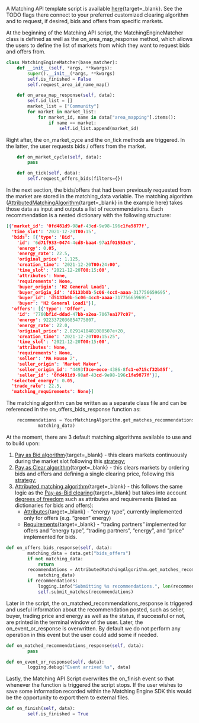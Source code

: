 A Matching API template script is available [here](https://github.com/gridsingularity/gsy-matching-engine-sdk/blob/master/gsy_matching_engine_sdk/setups/matching_engine_matcher.py){target=_blank}. See the TODO flags there connect to your preferred customized clearing algorithm and to request, if desired, bids and offers from specific markets.

At the beginning of the Matching API script, the MatchingEngineMatcher class is defined as well as the on_area_map_response method, which allows the users to define the list of markets from which they want to request bids and offers from.

```python
class MatchingEngineMatcher(base_matcher):
    def __init__(self, *args, **kwargs):
        super().__init__(*args, **kwargs)
        self.is_finished = False
        self.request_area_id_name_map()

    def on_area_map_response(self, data):
        self.id_list = []
        market_list = ["Community"]
        for market in market_list:
            for market_id, name in data["area_mapping"].items():
                if name == market:
                    self.id_list.append(market_id)
```
Right after, the on_market_cyce and the on_tick methods are triggered. In the latter, the user requests bids / offers from the market.

```python
    def on_market_cycle(self, data):
        pass

    def on_tick(self, data):
        self.request_offers_bids(filters={})
```
In the next section, the bids/offers that had been previously requested from the market are stored in the matching_data variable. The matching algorithm ([AttributedMatchingAlgorithm](https://github.com/gridsingularity/gsy-matching-engine-sdk/blob/master/gsy_matching_engine_sdk/matching_algorithms/attributed_matching_algorithm.py){target=_blank} in the example here) takes those data as input and outputs a list of recommendations. Each recommendation is a nested dictionary with the following structure:

```json
[{'market_id': '0fd481d9-98af-43cd-9e98-196c1fe9877f',
  'time_slot': '2021-12-20T00:15',
  'bids': [{'type': 'Bid',
    'id': '6d71f933-0474-4cd8-baa4-97a1f01553c5',
    'energy': 0.05,
    'energy_rate': 22.5,
    'original_price': 1.125,
    'creation_time': '2021-12-20T00:24:00',
    'time_slot': '2021-12-20T00:15:00',
    'attributes': None,
    'requirements': None,
    'buyer_origin': 'H2 General Load1',
    'buyer_origin_id': 'd5133b0b-5c06-4cc8-aaaa-317756659695',
    'buyer_id': 'd5133b0b-5c06-4cc8-aaaa-317756659695',
    'buyer': 'H2 General Load1'}],
  'offers': [{'type': 'Offer',
    'id': '7760bf1d-ddad-47bb-a2ea-7067ea177c07',
    'energy': 9223372036854775807,
    'energy_rate': 22.0,
    'original_price': 2.0291418481080507e+20,
    'creation_time': '2021-12-20T00:15:25',
    'time_slot': '2021-12-20T00:15:00',
    'attributes': None,
    'requirements': None,
    'seller': 'MA House 2',
    'seller_origin': 'Market Maker',
    'seller_origin_id': '4493f3ce-eece-4386-8fc1-e715cf32b85f',
    'seller_id': '0fd481d9-98af-43cd-9e98-196c1fe9877f'}],
  'selected_energy': 0.05,
  'trade_rate': 22.5,
  'matching_requirements': None}]
```

The matching algorithm can be written as a separate class file and can be referenced in the on_offers_bids_response function as:
```python
	recommendations = YourMatchingAlgorithm.get_matches_recommendations(
            matching_data)
```
At the moment, there are 3 default matching algorithms available to use and to build upon:

1. [Pay as Bid algorithm](https://github.com/gridsingularity/gsy-framework/blob/master/gsy_framework/matching_algorithms/pay_as_bid_matching_algorithm.py){target=_blank} - this clears markets continuously during the market slot following this [strategy](two-sided-pay-as-bid.md);
2. [Pay as Clear algorithm](https://github.com/gridsingularity/gsy-framework/blob/master/gsy_framework/matching_algorithms/pay_as_clear_matching_algorithm.py){target=_blank} - this clears markets by ordering bids and offers and defining a single clearing price, following this [strategy](two-sided-pay-as-clear.md);
3. [Attributed matching algorithm](https://github.com/gridsingularity/gsy-matching-engine-sdk/blob/master/gsy_matching_engine_sdk/matching_algorithms/attributed_matching_algorithm.py){target=_blank} - this follows the same logic as the [Pay-as-Bid clearing](https://github.com/gridsingularity/gsy-framework/blob/master/gsy_framework/matching_algorithms/pay_as_bid_matching_algorithm.py){target=_blank} but takes into account [degrees of freedom](degrees-of-freedom.md) such as attributes and requirements (listed as dictionaries for bids and offers):
    - [Attributes](https://github.com/gridsingularity/d3a-api-client/blob/master/README.md#attributes){target=_blank} - “energy type”, currently implemented only for offers (e.g. “green” energy)
    - [Requirements](https://github.com/gridsingularity/d3a-api-client/blob/master/README.md#requirements){target=_blank} - “trading partners” implemented for offers and “energy type”, “trading partners”, “energy”, and “price” implemented for bids.

```python
def on_offers_bids_response(self, data):
        matching_data = data.get("bids_offers")
        if not matching_data:
            return
        recommendations = AttributedMatchingAlgorithm.get_matches_recommendations(
            matching_data)
        if recommendations:
            logging.info("Submitting %s recommendations.", len(recommendations))
            self.submit_matches(recommendations)
```

Later in the script, the on_matched_recommendations_response is triggered and useful information about the recommendation posted, such as seller, buyer, trading price and energy as well as the status, if successful or not, are printed in the terminal window of the user. Later, the on_event_or_response is overwritten. By default we do not perform any operation in this event but the user could add some if needed.

```python
def on_matched_recommendations_response(self, data):
        pass

def on_event_or_response(self, data):
        logging.debug("Event arrived %s", data)
```

Lastly, the Matching API Script overwrites the on_finish event so that whenever the function is triggered the script stops. If the user wishes to save some information recorded within the Matching Engine SDK this would be the opportunity to export them to external files.
```python
def on_finish(self, data):
        self.is_finished = True
```
